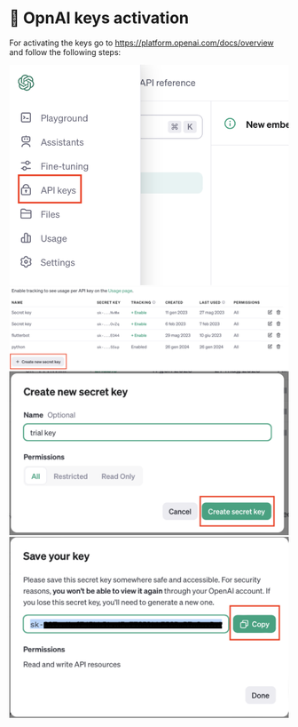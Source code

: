 # 🔑 OpnAI keys activation
For activating the keys go to https://platform.openai.com/docs/overview and follow the following steps:

![key1](img/apikey_1.png)
![key2](img/apikey_2.png)
![key3](img/apikey_3.png)
![key4](img/apikey_4.png)
